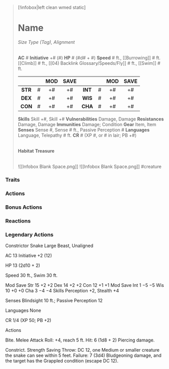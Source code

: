 > [!infobox|left clean wmed static]
> # Name
> *Size Type (Tag), Alignment*
> 
> | |
> | - |
> **AC** # **Initiative** +# (#)
> **HP** # (#d# + #)
> **Speed** # ft., [[Burrowing]] # ft. [[Climb]] # ft., [[04) Backlink Glossary/Speeds/Fly]] # ft., [[Swim]] # ft.
> 
> | | | MOD | SAVE | | | MOD | SAVE |
> | :-: | :-: | :-: | :-: | :-: | :-: | :-: | :-: |
> | **STR** | # | +# | +# | **INT** | # | +# | +# | 
> | **DEX** | # | +# | +# | **WIS** | # | +# | +# |
> | **CON** | # | +# | +# | **CHA** | # | +# | +# |
> **Skills** Skill +#, Skill +#
> **Vulnerabilities** Damage, Damage
> **Resistances** Damage, Damage
> **Immunities** Damage; Condition
> **Gear** Item, Item
> **Senses** Sense #, Sense # ft., Passive Perception #
> **Languages** Language, Telepathy # ft.
> **CR** # (XP #, or # in lair; PB +#)
>
> | |
> | - |
> **Habitat**
> **Treasure**
> 
> | |
> | - |
> ![[Infobox Blank Space.png]]
> ![[Infobox Blank Space.png]]
> #creature 


### Traits
### Actions
### Bonus Actions
### Reactions
### Legendary Actions
Constrictor Snake
Large Beast, Unaligned

AC 13 Initiative +2 (12)

HP 13 (2d10 + 2)

Speed 30 ft., Swim 30 ft.

Mod	Save
Str	15	+2	+2
Dex	14	+2	+2
Con	12	+1	+1
Mod	Save
Int	1	−5	−5
Wis	10	+0	+0
Cha	3	−4	−4
Skills Perception +2, Stealth +4

Senses Blindsight 10 ft.; Passive Perception 12

Languages None

CR 1/4 (XP 50; PB +2)

Actions

Bite. Melee Attack Roll: +4, reach 5 ft. Hit: 6 (1d8 + 2) Piercing damage.

Constrict. Strength Saving Throw: DC 12, one Medium or smaller creature the snake can see within 5 feet. Failure: 7 (3d4) Bludgeoning damage, and the target has the Grappled condition (escape DC 12).